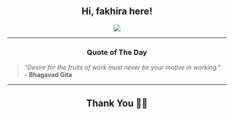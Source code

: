 <h2 align="center"> Hi, fakhira here!</h2>

<p align="center">
<a href="https://github.com/fakhiralkda" alt="github streak"><img src="https://dvst-streak.herokuapp.com/?user=fakhiralkda&theme=tokyonight&fire=DD472C"></a>
</p>

<hr>
<h3 align="center">Quote of The Day</h3>
<p align="center">
<blockquote>
<i>"Desire for the fruits of work must never be your motive in working."</i>
<br>
<b>- Bhagavad Gita</b>
</blockquote>
</p>


<hr>
<h2 align="center">Thank You 🙏🏼</h2>
